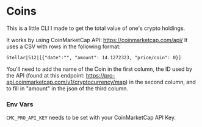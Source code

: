 # Coins

This is a little CLI I made to get the total value of one's crypto holdings.

It works by using CoinMarketCap API: https://coinmarketcap.com/api/
It uses a CSV with rows in the following format:

`Stellar|512|[{"date":"", "amount": 14.1272323, "price/coin": 0}]`

You'll need to add the name of the Coin in the first column, the ID used by the API (found at this endpoint: https://pro-api.coinmarketcap.com/v1/cryptocurrency/map) in the second column, and to fill in "amount" in the json of the third column.

### Env Vars
`CMC_PRO_API_KEY` needs to be set with your CoinMarketCap API Key.